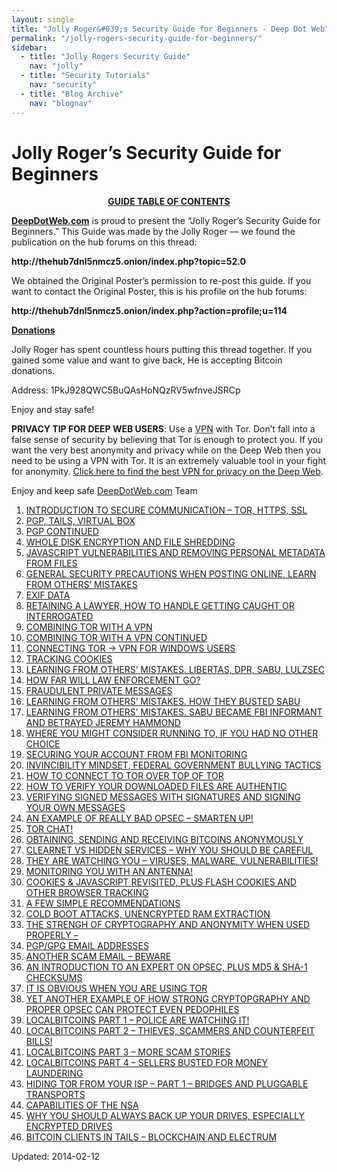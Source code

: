 ```yaml
---
layout: single
title: "Jolly Roger&#039;s Security Guide for Beginners - Deep Dot Web"
permalink: "/jolly-rogers-security-guide-for-beginners/"
sidebar:
  - title: "Jolly Rogers Security Guide"
    nav: "jolly"
  - title: "Security Tutorials"
    nav: "security"
  - title: "Blog Archive"
    nav: "blognav"
---
```


<h1 class="name post-title entry-title" itemprop="name">Jolly Roger&#8217;s Security Guide for Beginners</h1>
<div class="clear"></div>
<div class="entry">
<div align="center"><span style="text-decoration: underline;"><strong>GUIDE TABLE OF CONTENTS</strong></span></div>
<p><a href="https://gir.pub/deepdotweb/"><strong>DeepDotWeb.com</strong></a> is proud to present the “Jolly Roger’s Security Guide for Beginners.” This Guide was made by the Jolly Roger &#8212; we found the publication on the hub forums on this thread:</p>
<p><strong>http://thehub7dnl5nmcz5.onion/index.php?topic=52.0</strong></p>
<p>We obtained the Original Poster’s permission to re-post this guide. If you want to contact the Original Poster, this is his profile on the hub forums:</p>
<p><strong>http://thehub7dnl5nmcz5.onion/index.php?action=profile;u=114</strong></p>
<p><span style="text-decoration: underline;"><strong>Donations</strong></span></p>
<p>Jolly Roger has spent countless hours putting this thread together. If you gained some value and want to give back, He is accepting Bitcoin donations.</p>
<p>Address: 1PkJ928QWC5BuQAsHoNQzRV5wfnveJSRCp</p>
<p>Enjoy and stay safe!</p>
<p><strong>PRIVACY TIP FOR DEEP WEB USERS</strong>: Use a <a href="https://gir.pub/deepdotweb/vpn-comparison-chart/">VPN</a> with Tor. Don’t fall into a false sense of security by believing that Tor is enough to protect you. If you want the very best anonymity and privacy while on the Deep Web then you need to be using a VPN with Tor. It is an extremely valuable tool in your fight for anonymity. <a href="https://gir.pub/deepdotweb/vpn-comparison-chart/">Click here to find the best VPN for privacy on the Deep Web</a>.</p>
<p>Enjoy and keep safe <a href="">DeepDotWeb.com</a> Team</p>
<ol>
<li><a href="https://gir.pub/deepdotweb/jolly-rogers-security-guide-for-beginners/introduction-to-secure-communication-tor-https-ssl/">INTRODUCTION TO SECURE COMMUNICATION &#8211; TOR, HTTPS, SSL</a></li>
<li><a href="https://gir.pub/deepdotweb/jolly-rogers-security-guide-for-beginners/pgp-tails-virtual-box/">PGP, TAILS, VIRTUAL BOX</a></li>
<li><a href="https://gir.pub/deepdotweb/jolly-rogers-security-guide-for-beginners/pgp-continued/">PGP CONTINUED</a></li>
<li><a href="https://gir.pub/deepdotweb/jolly-rogers-security-guide-for-beginners/whole-disk-encryption-and-file-shredding/">WHOLE DISK ENCRYPTION AND FILE SHREDDING</a></li>
<li><a href="https://gir.pub/deepdotweb/jolly-rogers-security-guide-for-beginners/javascript-vulnerabilities-and-removing-personal-metadata-from-files/">JAVASCRIPT VULNERABILITIES AND REMOVING PERSONAL METADATA FROM FILES</a></li>
<li><a href="https://gir.pub/deepdotweb/jolly-rogers-security-guide-for-beginners/general-security-precautions-when-posting-online-learn-from-others-mistakes/">GENERAL SECURITY PRECAUTIONS WHEN POSTING ONLINE, LEARN FROM OTHERS&#8217; MISTAKES</a></li>
<li><a href="https://gir.pub/deepdotweb/jolly-rogers-security-guide-for-beginners/exif-data/">EXIF DATA</a></li>
<li><a href="https://gir.pub/deepdotweb/jolly-rogers-security-guide-for-beginners/retaining-a-lawyer-how-to-handle-getting-caught-or-interrogated/">RETAINING A LAWYER, HOW TO HANDLE GETTING CAUGHT OR INTERROGATED</a></li>
<li><a href="https://gir.pub/deepdotweb/jolly-rogers-security-guide-for-beginners/combining-tor-with-a-vpn/">COMBINING TOR WITH A VPN</a></li>
<li><a href="https://gir.pub/deepdotweb/jolly-rogers-security-guide-for-beginners/combining-tor-with-a-vpn-continued/">COMBINING TOR WITH A VPN CONTINUED</a></li>
<li><a href="https://gir.pub/deepdotweb/jolly-rogers-security-guide-for-beginners/connecting-tor-vpn-for-windows-users/">CONNECTING TOR -&gt; VPN FOR WINDOWS USERS</a></li>
<li><a href="https://gir.pub/deepdotweb/jolly-rogers-security-guide-for-beginners/tracking-cookies/">TRACKING COOKIES</a></li>
<li><a href="https://gir.pub/deepdotweb/jolly-rogers-security-guide-for-beginners/learning-from-others-mistakes-libertas-dpr-sabu-lulzsec/">LEARNING FROM OTHERS&#8217; MISTAKES. LIBERTAS, DPR, SABU, LULZSEC</a></li>
<li><a href="https://gir.pub/deepdotweb/jolly-rogers-security-guide-for-beginners/how-far-will-law-enforcement-go/">HOW FAR WILL LAW ENFORCEMENT GO?</a></li>
<li><a href="https://gir.pub/deepdotweb/jolly-rogers-security-guide-for-beginners/fraudulent-private-messages/">FRAUDULENT PRIVATE MESSAGES</a></li>
<li><a href="https://gir.pub/deepdotweb/jolly-rogers-security-guide-for-beginners/learning-from-others-mistakes-how-they-busted-sabu/">LEARNING FROM OTHERS&#8217; MISTAKES. HOW THEY BUSTED SABU</a></li>
<li><a href="https://gir.pub/deepdotweb/jolly-rogers-security-guide-for-beginners/learning-from-others-mistakes-sabu-became-fbi-informant-and-betrayed-jeremy-hammond/">LEARNING FROM OTHERS&#8217; MISTAKES. SABU BECAME FBI INFORMANT AND BETRAYED JEREMY HAMMOND</a></li>
<li><a href="https://gir.pub/deepdotweb/jolly-rogers-security-guide-for-beginners/where-you-might-consider-running-to-if-you-had-no-other-choice/">WHERE YOU MIGHT CONSIDER RUNNING TO, IF YOU HAD NO OTHER CHOICE</a></li>
<li><a href="https://gir.pub/deepdotweb/jolly-rogers-security-guide-for-beginners/securing-your-account-from-fbi-monitoring/">SECURING YOUR ACCOUNT FROM FBI MONITORING</a></li>
<li><a href="https://gir.pub/deepdotweb/jolly-rogers-security-guide-for-beginners/invincibility-mindset-federal-government-bullying-tactics/">INVINCIBILITY MINDSET, FEDERAL GOVERNMENT BULLYING TACTICS</a></li>
<li><a href="https://gir.pub/deepdotweb/jolly-rogers-security-guide-for-beginners/how-to-connect-to-tor-over-top-of-tor/">HOW TO CONNECT TO TOR OVER TOP OF TOR</a></li>
<li><a href="https://gir.pub/deepdotweb/jolly-rogers-security-guide-for-beginners/how-to-verify-your-downloaded-files-are-authentic/">HOW TO VERIFY YOUR DOWNLOADED FILES ARE AUTHENTIC</a></li>
<li><a href="https://gir.pub/deepdotweb/jolly-rogers-security-guide-for-beginners/verifying-signed-messages-with-signatures-and-signing-your-own-messages/">VERIFYING SIGNED MESSAGES WITH SIGNATURES AND SIGNING YOUR OWN MESSAGES</a></li>
<li><a href="https://gir.pub/deepdotweb/jolly-rogers-security-guide-for-beginners/an-example-of-really-bad-opsec-smarten-up/">AN EXAMPLE OF REALLY BAD OPSEC &#8211; SMARTEN UP!</a></li>
<li><a href="https://gir.pub/deepdotweb/jolly-rogers-security-guide-for-beginners/tor-chat/">TOR CHAT!</a></li>
<li><a href="https://gir.pub/deepdotweb/jolly-rogers-security-guide-for-beginners/obtaining-sending-and-receiving-bitcoins-anonymously/">OBTAINING, SENDING AND RECEIVING BITCOINS ANONYMOUSLY</a></li>
<li><a href="https://gir.pub/deepdotweb/jolly-rogers-security-guide-for-beginners/clearnet-vs-hidden-services-why-you-should-be-careful/">CLEARNET VS HIDDEN SERVICES &#8211; WHY YOU SHOULD BE CAREFUL</a></li>
<li><a href="https://gir.pub/deepdotweb/jolly-rogers-security-guide-for-beginners/they-are-watching-you-viruses-malware-vulnerabilities/">THEY ARE WATCHING YOU &#8211; VIRUSES, MALWARE, VULNERABILITIES!</a></li>
<li><a href="https://gir.pub/deepdotweb/jolly-rogers-security-guide-for-beginners/monitoring-you-with-an-antenna/">MONITORING YOU WITH AN ANTENNA!</a></li>
<li><a href="https://gir.pub/deepdotweb/jolly-rogers-security-guide-for-beginners/cookies-javascript-revisited-plus-flash-cookies-and-other-browser-tracking/">COOKIES &amp; JAVASCRIPT REVISITED, PLUS FLASH COOKIES AND OTHER BROWSER TRACKING</a></li>
<li><a href="https://gir.pub/deepdotweb/jolly-rogers-security-guide-for-beginners/a-few-recommendations/">A FEW SIMPLE RECOMMENDATIONS</a></li>
<li><a href="https://gir.pub/deepdotweb/jolly-rogers-security-guide-for-beginners/cold-boot-attacks-unencrypted-ram-extraction/">COLD BOOT ATTACKS, UNENCRYPTED RAM EXTRACTION</a></li>
<li><a href="https://gir.pub/deepdotweb/jolly-rogers-security-guide-for-beginners/the-strengh-of-cryptography-and-anonymity-when-used-properly/">THE STRENGH OF CRYPTOGRAPHY AND ANONYMITY WHEN USED PROPERLY &#8211;</a></li>
<li><a href="https://gir.pub/deepdotweb/jolly-rogers-security-guide-for-beginners/pgpgpg-email-addresses/">PGP/GPG EMAIL ADDRESSES</a></li>
<li><a href="https://gir.pub/deepdotweb/jolly-rogers-security-guide-for-beginners/another-scam-email-beware/">ANOTHER SCAM EMAIL &#8211; BEWARE</a></li>
<li><a href="https://gir.pub/deepdotweb/jolly-rogers-security-guide-for-beginners/an-introduction-to-an-expert-on-opsec-plus-md5-sha-1-checksums/">AN INTRODUCTION TO AN EXPERT ON OPSEC, PLUS MD5 &amp; SHA-1 CHECKSUMS</a></li>
<li><a href="https://gir.pub/deepdotweb/jolly-rogers-security-guide-for-beginners/it-is-obvious-when-you-are-using-tor/">IT IS OBVIOUS WHEN YOU ARE USING TOR</a></li>
<li><a href="https://gir.pub/deepdotweb/jolly-rogers-security-guide-for-beginners/yet-another-example-of-how-strong-cryptopgraphy-and-proper-opsec-can-protect-even-pedophiles/">YET ANOTHER EXAMPLE OF HOW STRONG CRYPTOPGRAPHY AND PROPER OPSEC CAN PROTECT EVEN PEDOPHILES</a></li>
<li><a href="https://gir.pub/deepdotweb/jolly-rogers-security-guide-for-beginners/localbitcoins-part-1-police-are-watching-it/">LOCALBITCOINS PART 1 &#8211; POLICE ARE WATCHING IT!</a></li>
<li><a href="https://gir.pub/deepdotweb/jolly-rogers-security-guide-for-beginners/localbitcoins-part-2-thieves-scammers-and-counterfeit-bills/">LOCALBITCOINS PART 2 &#8211; THIEVES, SCAMMERS AND COUNTERFEIT BILLS!</a></li>
<li><a href="https://gir.pub/deepdotweb/jolly-rogers-security-guide-for-beginners/localbitcoins-part-3-more-scam-stories/">LOCALBITCOINS PART 3 &#8211; MORE SCAM STORIES</a></li>
<li><a href="https://gir.pub/deepdotweb/jolly-rogers-security-guide-for-beginners/localbitcoins-part-4-sellers-busted-for-money-laundering/">LOCALBITCOINS PART 4 &#8211; SELLERS BUSTED FOR MONEY LAUNDERING</a></li>
<li><a href="https://gir.pub/deepdotweb/jolly-rogers-security-guide-for-beginners/hiding-tor-from-your-isp-part-1-bridges-and-pluggable-transports/">HIDING TOR FROM YOUR ISP &#8211; PART 1 &#8211; BRIDGES AND PLUGGABLE TRANSPORTS</a></li>
<li><a href="https://gir.pub/deepdotweb/jolly-rogers-security-guide-for-beginners/capabilities-of-the-nsa/">CAPABILITIES OF THE NSA</a></li>
<li><a href="https://gir.pub/deepdotweb/jolly-rogers-security-guide-for-beginners/always-back-drives-especially-encrypted-drives/">WHY YOU SHOULD ALWAYS BACK UP YOUR DRIVES, ESPECIALLY ENCRYPTED DRIVES</a></li>
<li><a href="https://gir.pub/deepdotweb/jolly-rogers-security-guide-for-beginners/bitcoin-clients-tails-blockchain-electrum/">BITCOIN CLIENTS IN TAILS &#8211; BLOCKCHAIN AND ELECTRUM</a></li>
</ol>
</div>

Updated: 2014-02-12